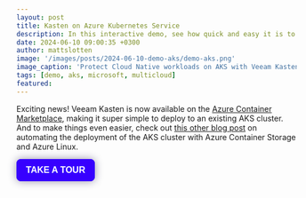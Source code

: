 ```yaml
---
layout: post
title: Kasten on Azure Kubernetes Service
description: In this interactive demo, see how quick and easy it is to deploy Veeam Kasten on AKS from the Azure Container Marketplace
date: 2024-06-10 09:00:35 +0300
author: mattslotten
image: '/images/posts/2024-06-10-demo-aks/demo-aks.png'
image_caption: 'Protect Cloud Native workloads on AKS with Veeam Kasten'
tags: [demo, aks, microsoft, multicloud]
featured:
---
```


Exciting news! Veeam Kasten is now available on the <a href="https://azuremarketplace.microsoft.com/en-us/marketplace/apps/veeamsoftware.veeam-kasten-az?tab=Overview" target="_blank">Azure Container Marketplace</a>, making it super simple to deploy to an existing AKS cluster. And to make things even easier, check out <a href="./deploying-kasten-aks" target="_blank">this other blog post</a> on automating the deployment of the AKS cluster with Azure Container Storage and Azure Linux.

<div>
        <script src="https://js.storylane.io/js/v1/storylane.js"></script>
        <button onclick="Storylane.Play({type: 'popup', demo_type: 'html', width: 1280, height: 800, scale: '0.95', demo_url: 'https://veeam.storylane.io/demo/dfupgbqykn3a', padding_bottom: '56.25%'})" class="sl-preview-cta" style="background-color:#3700ff;border:none;border-radius:8px;box-shadow:0px 0px 15px rgba(26, 19, 72, 0.45);color:#FFFFFF;display:inline-block;font-family:Poppins, Arial, sans-serif;font-size:clamp(16px, 1.599vw, 20px);font-weight:600;height:clamp(40px, 3.996vw, 50px);line-height:1.2;padding:0 clamp(15px, 1.776vw, 20px);text-overflow:ellipsis;transform:translateZ(0);transition:background 0.4s;white-space:nowrap;width:auto;z-index:999999;cursor:pointer">TAKE A TOUR<div class="sl-preview-cta-ripple" style="position:absolute;border:1px solid #3700ff;inset:0;border-radius:inherit;pointer-events:none"><div class="sl-preview-cta-ripple-shadow" style="box-shadow:#3700ff 0px 0px 4px 4px;opacity:0;border-radius:inherit;position:absolute;inset:0"></div></div></button><style>.sl-preview-cta:hover .sl-preview-cta-ripple{transition:all 1s cubic-bezier(0,0,.2,1);inset:-0.75em!important;opacity:0!important}.sl-preview-cta:hover .sl-preview-cta-ripple-shadow{opacity:0.125!important;}</style>
</div>
        